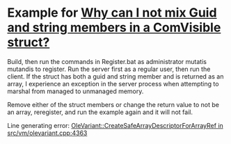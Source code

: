 # Example for [Why can I not mix Guid and string members in a ComVisible struct?](https://stackoverflow.com/questions/46823219/why-can-i-not-mix-guid-and-string-members-in-a-comvisible-struct)

Build, then run the commands in Register.bat as administrator mutatis mutandis to register.  Run the server first as a regular user, then run the client.  If the struct has both a guid and string member and is returned as an array, I experience an exception in the server process when attempting to marshal from managed to unmanaged memory.

Remove either of the struct members or change the return value to not be an array, reregister, and run the example again and it will not fail.

Line generating error: [OleVariant::CreateSafeArrayDescriptorForArrayRef in src/vm/olevariant.cpp:4363](https://github.com/dotnet/coreclr/blob/46ab1d132c9ad471d79afa20c188c2f9c85e5f20/src/vm/olevariant.cpp#L4363)